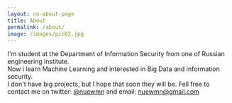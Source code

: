 ```yaml
---
layout: no-about-page
title: About
permalink: /about/
image: /images/pic02.jpg
---
```


I'm student at the Department of Information Security 
from one of Russian engineering institute.  
Now i learn Machine Learning and interested in Big Data and information security.  
I don't have big projects, but I hope that soon they will be.
Fell free to contact me on twitter: [@nuewmn][twitter] and email: [nuewmn@gmail.com][email]


[twitter]: https://twitter.com/nuewmn
[email]: malito:nuewmn@gmail.com
